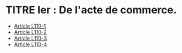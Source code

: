 # TITRE Ier : De l'acte de commerce.

- [Article L110-1](article-l110-1.md)
- [Article L110-2](article-l110-2.md)
- [Article L110-3](article-l110-3.md)
- [Article L110-4](article-l110-4.md)
